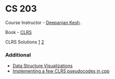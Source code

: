 # CS 203

Course Instructor - [Deepanjan Kesh](http://iitg.ac.in/deepkesh).

Book - [CLRS](http://staff.ustc.edu.cn/~csli/graduate/algorithms/book6/toc.htm)

CLRS Solutions [1](https://walkccc.me/CLRS/) [2](https://sites.math.rutgers.edu/~ajl213/CLRS/CLRS.html)

### Additional
 - [Data Structure Visualizations](https://www.cs.usfca.edu/~galles/visualization/Algorithms.html)
 - [Implementing a few CLRS pseudocodes in cpp](https://github.com/walkccc/CLRS-cpp)